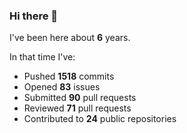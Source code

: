 ### Hi there 👋

I've been here about **6** years.

In that time I've:

- Pushed **1518** commits
- Opened **83** issues
- Submitted **90** pull requests
- Reviewed **71** pull requests
- Contributed to **24** public repositories

<!-- ![My scrobbles](https://lastfm-recently-played.vercel.app/api?user=dotdub) -->
